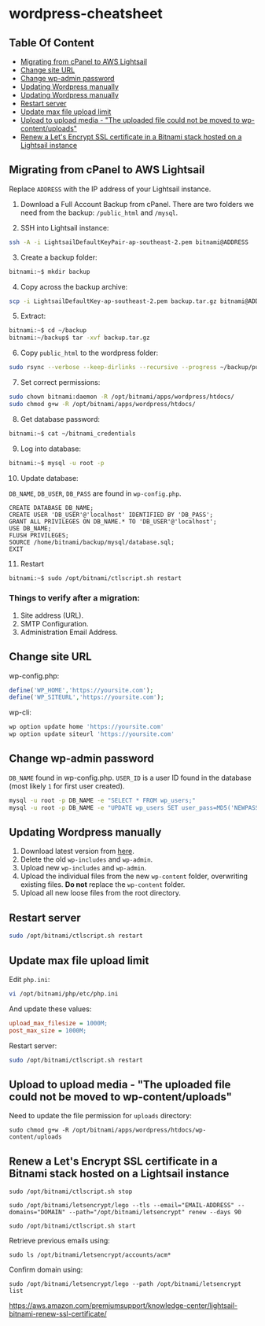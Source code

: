 # wordpress-cheatsheet

## Table Of Content

  * [Migrating from cPanel to AWS Lightsail](#migrating-from-cpanel-to-aws-lightsail)
  * [Change site URL](#change-site-url)
  * [Change wp-admin password](#change-wp-admin-password)
  * [Updating Wordpress manually](#updating-wordpress-manually)
  * [Updating Wordpress manually](#updating-wordpress-manually)
  * [Restart server](#restart-server)
  * [Update max file upload limit](#update-max-file-upload-limit)
  * [Upload to upload media - "The uploaded file could not be moved to wp-content/uploads"](#upload-to-upload-media---the-uploaded-file-could-not-be-moved-to-wp-contentuploads)
  * [Renew a Let's Encrypt SSL certificate in a Bitnami stack hosted on a Lightsail instance](https://github.com/petermekhaeil/wordpress-cheatsheet/blob/master/README.md#renew-a-lets-encrypt-ssl-certificate-in-a-bitnami-stack-hosted-on-a-lightsail-instance)
  

## Migrating from cPanel to AWS Lightsail

Replace `ADDRESS` with the IP address of your Lightsail instance.

1. Download a Full Account Backup from cPanel.
  There are two folders we need from the backup: `/public_html` and `/mysql`.
  
2. SSH into Lightsail instance:

```bash
ssh -A -i LightsailDefaultKeyPair-ap-southeast-2.pem bitnami@ADDRESS
```

3. Create a backup folder:

```bash
bitnami:~$ mkdir backup
```

4. Copy across the backup archive:

```bash
scp -i LightsailDefaultKey-ap-southeast-2.pem backup.tar.gz bitnami@ADDRESS:~/backup
```

5. Extract:

```bash
bitnami:~$ cd ~/backup
bitnami:~/backup$ tar -xvf backup.tar.gz
```

6. Copy `public_html` to the wordpress folder:

```bash
sudo rsync --verbose --keep-dirlinks --recursive --progress ~/backup/public_html/ /opt/bitnami/apps/wordpress/htdocs
```

7. Set correct permissions:

```bash
sudo chown bitnami:daemon -R /opt/bitnami/apps/wordpress/htdocs/
sudo chmod g+w -R /opt/bitnami/apps/wordpress/htdocs/
```

8. Get database password:

```bash
bitnami:~$ cat ~/bitnami_credentials
```

9. Log into database:

```bash
bitnami:~$ mysql -u root -p
```

10. Update database:

`DB_NAME`, `DB_USER`, `DB_PASS` are found in `wp-config.php`.

```
CREATE DATABASE DB_NAME;
CREATE USER 'DB_USER'@'localhost' IDENTIFIED BY 'DB_PASS';
GRANT ALL PRIVILEGES ON DB_NAME.* TO 'DB_USER'@'localhost';
USE DB_NAME;
FLUSH PRIVILEGES;
SOURCE /home/bitnami/backup/mysql/database.sql;
EXIT
```

11. Restart

```bash
bitnami:~$ sudo /opt/bitnami/ctlscript.sh restart
```

### Things to verify after a migration:
1. Site address (URL).
2. SMTP Configuration.
3. Administration Email Address.

## Change site URL

wp-config.php:

```php
define('WP_HOME','https://yoursite.com');
define('WP_SITEURL','https://yoursite.com');
```

wp-cli:

```bash
wp option update home 'https://yoursite.com'
wp option update siteurl 'https://yoursite.com'
```

## Change wp-admin password

`DB_NAME` found in wp-config.php. `USER_ID` is a user ID found in the database (most likely `1` for first user created).

```bash
mysql -u root -p DB_NAME -e "SELECT * FROM wp_users;"
mysql -u root -p DB_NAME -e "UPDATE wp_users SET user_pass=MD5('NEWPASSWORD') WHERE ID='USER_ID';"
```

## Updating Wordpress manually

1. Download latest version from [here](https://wordpress.org/download/).
2. Delete the old `wp-includes` and `wp-admin`.
3. Upload new `wp-includes` and `wp-admin`.
4. Upload the individual files from the new `wp-content` folder, overwriting existing files. **Do not** replace the `wp-content` folder.
5. Upload all new loose files from the root directory.

## Restart server

```bash
sudo /opt/bitnami/ctlscript.sh restart
```

## Update max file upload limit

Edit `php.ini`:

```bash
vi /opt/bitnami/php/etc/php.ini
```

And update these values:

```ini
upload_max_filesize = 1000M;
post_max_size = 1000M;
```

Restart server:

```bash
sudo /opt/bitnami/ctlscript.sh restart
```

## Upload to upload media - "The uploaded file could not be moved to wp-content/uploads"

Need to update the file permission for `uploads` directory:

```
sudo chmod g+w -R /opt/bitnami/apps/wordpress/htdocs/wp-content/uploads
```

## Renew a Let's Encrypt SSL certificate in a Bitnami stack hosted on a Lightsail instance

```
sudo /opt/bitnami/ctlscript.sh stop

sudo /opt/bitnami/letsencrypt/lego --tls --email="EMAIL-ADDRESS" --domains="DOMAIN" --path="/opt/bitnami/letsencrypt" renew --days 90

sudo /opt/bitnami/ctlscript.sh start
```

Retrieve previous emails using:

```
sudo ls /opt/bitnami/letsencrypt/accounts/acm*
```

Confirm domain using:

```
sudo /opt/bitnami/letsencrypt/lego --path /opt/bitnami/letsencrypt list
```

https://aws.amazon.com/premiumsupport/knowledge-center/lightsail-bitnami-renew-ssl-certificate/

